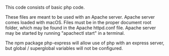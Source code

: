 This code consists of basic php code.

These files are meant to be used with an Apache server. Apache server comes loaded with macOS. Files must be in the proper document root folder, which may be found in the Apache httpd.conf file. Apache server may be started by running "apachectl start" in a terminal.

The npm package php-express will allow use of php with an express server, but global / superglobal variables will not be configured.
